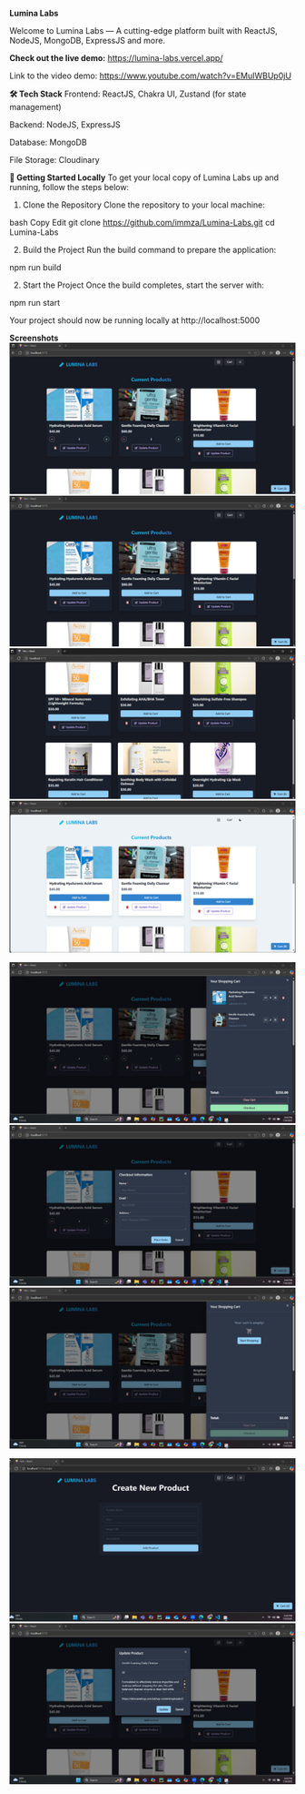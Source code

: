 **Lumina Labs**

Welcome to Lumina Labs — A cutting-edge platform built with ReactJS, NodeJS, MongoDB, ExpressJS and more.

**Check out the live demo:** https://lumina-labs.vercel.app/

Link to the video demo: https://www.youtube.com/watch?v=EMuIWBUp0jU

**🛠 Tech Stack**
Frontend: ReactJS, Chakra UI, Zustand (for state management)

Backend: NodeJS, ExpressJS

Database: MongoDB

File Storage: Cloudinary

**🚀 Getting Started Locally**
To get your local copy of Lumina Labs up and running, follow the steps below:

1. Clone the Repository
Clone the repository to your local machine:

bash
Copy
Edit
git clone https://github.com/immza/Lumina-Labs.git
cd Lumina-Labs

2. Build the Project
Run the build command to prepare the application:

npm run build


2. Start the Project
Once the build completes, start the server with:

npm run start


Your project should now be running locally at http://localhost:5000

**Screenshots**
![Direct Product Quantity Management from Homepage UI](images/editluminahome.png)
![Lumina Labs Homepage View 1](images/lumina1.png)
![Lumina Labs Homepage View 2](images/lumina2.png)
![Lumina Labs Homepage View 3](images/lumina3.png)

![Main Shopping Cart Page with Items](images/luminacart.png)
![Checkout Summary Card Example](images/luminacartcard.png)
![Empty Shopping Cart Page](images/cartempty.png)

![Create New Product Page](images/createlumina.png)
![Update Existing Product Page](images/updatelumina.png)


